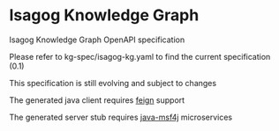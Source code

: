 # Isagog Knowledge Graph
Isagog Knowledge Graph OpenAPI specification

Please refer to kg-spec/isagog-kg.yaml to find the current specification (0.1)

This specification is still evolving and subject to changes

The generated java client requires [feign](https://github.com/OpenFeign/feign) support

The generated server stub requires [java-msf4j](https://www.baeldung.com/msf4j) microservices 
